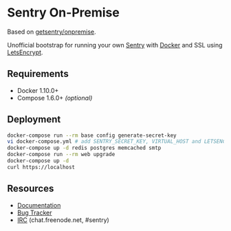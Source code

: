 # Sentry On-Premise

Based on [getsentry/onpremise](https://github.com/getsentry/onpremise).

Unofficial bootstrap for running your own [Sentry](https://getsentry.com/) with [Docker](https://www.docker.com/) and SSL using [LetsEncrypt](https://letsencrypt.org).

## Requirements

 * Docker 1.10.0+
 * Compose 1.6.0+ _(optional)_

## Deployment

```sh 
docker-compose run --rm base config generate-secret-key
vi docker-compose.yml # add SENTRY_SECRET_KEY, VIRTUAL_HOST and LETSENCRYPT_EMAIL
docker-compose up -d redis postgres memcached smtp
docker-compose run --rm web upgrade
docker-compose up -d
curl https://localhost
```

## Resources

 * [Documentation](https://docs.getsentry.com/on-premise/server/installation/docker/)
 * [Bug Tracker](https://github.com/meatcar/onpremise)
 * [IRC](irc://chat.freenode.net/sentry) (chat.freenode.net, #sentry)
